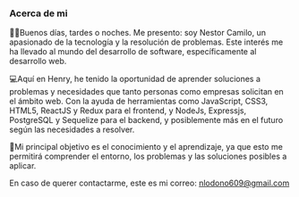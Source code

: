 ### Acerca de mi
🧑🏽Buenos días, tardes o noches. Me presento: soy Nestor Camilo, un apasionado de la tecnología y la resolución de problemas. Este interés me ha llevado al mundo del desarrollo de software, específicamente al desarrollo web.

💻Aquí en Henry, he tenido la oportunidad de aprender soluciones a problemas y necesidades que tanto personas como empresas solicitan en el ámbito web. Con la ayuda de herramientas como JavaScript, CSS3, HTML5, ReactJS y Redux para el frontend, y NodeJs, Expressjs, PostgreSQL y Sequelize para el backend, y posiblemente más en el futuro según las necesidades a resolver. 

🏁Mi principal objetivo es el conocimiento y el aprendizaje, ya que esto me permitirá comprender el entorno, los problemas y las soluciones posibles a aplicar.

En caso de querer contactarme, este es mi correo:
nlodono609@gmail.com
<!--
**Nestor00056/Nestor00056** is a ✨ _special_ ✨ repository because its `README.md` (this file) appears on your GitHub profile.

Here are some ideas to get you started:

- 🔭 I’m currently working on ...
- 🌱 I’m currently learning ...
- 👯 I’m looking to collaborate on ...
- 🤔 I’m looking for help with ...
- 💬 Ask me about ...
- 📫 How to reach me: ...
- 😄 Pronouns: ...
- ⚡ Fun fact: ...
-->
